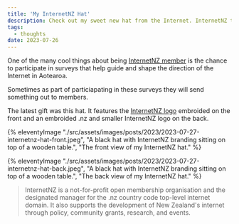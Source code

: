 ```yaml
---
title: 'My InternetNZ Hat'
description: Check out my sweet new hat from the Internet. InternetNZ that is.
tags:
  - thoughts
date: 2023-07-26
---
```


One of the many cool things about being [InternetNZ member](https://internetnz.nz/membership/) is the chance to participate in surveys that help guide and shape the direction of the Internet in Aotearoa.

Sometimes as part of particiapating in these surveys they will send something out to members. 

The latest gift was this hat. It features the [InternetNZ logo](https://internetnz.nz) embroided on the front and an embroided .nz and smaller InternetNZ logo on the back.

{% eleventyImage "./src/assets/images/posts/2023/2023-07-27-internetnz-hat-front.jpeg", "A black hat with InternetNZ branding sitting on top of a wooden table.", "The front view of my InternetNZ hat." %}

{% eleventyImage "./src/assets/images/posts/2023/2023-07-27-internetnz-hat-back.jpeg", "A black hat with InternetNZ branding sitting on top of a wooden table.", "The back view of my InternetNZ hat." %}

> InternetNZ is a not-for-profit open membership organisation and the designated manager for the .nz country code top-level internet domain. It also supports the development of New Zealand's internet through policy, community grants, research, and events. 